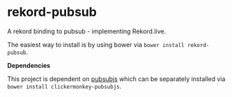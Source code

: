 # rekord-pubsub

A rekord binding to pubsub - implementing Rekord.live.

The easiest way to install is by using bower via `bower install rekord-pubsub`.

**Dependencies**

This project is dependent on [pubsubjs](https://github.com/ClickerMonkey/pubsub.js) which can be separately installed via `bower install clickermonkey-pubsubjs`.
